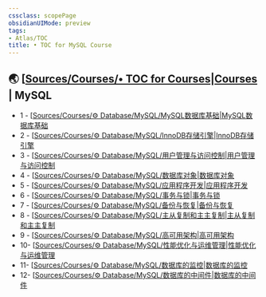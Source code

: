 ```yaml
---
cssclass: scopePage
obsidianUIMode: preview
tags:
- Atlas/TOC
title: • TOC for MySQL Course
---
```


## 🌏 [[Sources/Courses/• TOC for Courses|Courses](../../%E2%80%A2%20TOC%20for%20Courses.md) | MySQL

- 1 -  [[Sources/Courses/⚙️ Database/MySQL/MySQL数据库基础|MySQL数据库基础](MySQL%E6%95%B0%E6%8D%AE%E5%BA%93%E5%9F%BA%E7%A1%80.md)
- 2 -  [[Sources/Courses/⚙️ Database/MySQL/InnoDB存储引擎|InnoDB存储引擎](InnoDB%E5%AD%98%E5%82%A8%E5%BC%95%E6%93%8E.md)
- 3 -  [[Sources/Courses/⚙️ Database/MySQL/用户管理与访问控制|用户管理与访问控制](%E7%94%A8%E6%88%B7%E7%AE%A1%E7%90%86%E4%B8%8E%E8%AE%BF%E9%97%AE%E6%8E%A7%E5%88%B6.md)
- 4 -  [[Sources/Courses/⚙️ Database/MySQL/数据库对象|数据库对象](%E6%95%B0%E6%8D%AE%E5%BA%93%E5%AF%B9%E8%B1%A1.md)
- 5 -  [[Sources/Courses/⚙️ Database/MySQL/应用程序开发|应用程序开发](%E5%BA%94%E7%94%A8%E7%A8%8B%E5%BA%8F%E5%BC%80%E5%8F%91.md)
- 6 -  [[Sources/Courses/⚙️ Database/MySQL/事务与锁|事务与锁](%E4%BA%8B%E5%8A%A1%E4%B8%8E%E9%94%81.md)
- 7 -  [[Sources/Courses/⚙️ Database/MySQL/备份与恢复|备份与恢复](%E5%A4%87%E4%BB%BD%E4%B8%8E%E6%81%A2%E5%A4%8D.md)
- 8 -  [[Sources/Courses/⚙️ Database/MySQL/主从复制和主主复制|主从复制和主主复制](%E4%B8%BB%E4%BB%8E%E5%A4%8D%E5%88%B6%E5%92%8C%E4%B8%BB%E4%B8%BB%E5%A4%8D%E5%88%B6.md)
- 9 -  [[Sources/Courses/⚙️ Database/MySQL/高可用架构|高可用架构](%E9%AB%98%E5%8F%AF%E7%94%A8%E6%9E%B6%E6%9E%84.md)
- 10- [[Sources/Courses/⚙️ Database/MySQL/性能优化与运维管理|性能优化与运维管理](%E6%80%A7%E8%83%BD%E4%BC%98%E5%8C%96%E4%B8%8E%E8%BF%90%E7%BB%B4%E7%AE%A1%E7%90%86.md)
- 11- [[Sources/Courses/⚙️ Database/MySQL/数据库的监控|数据库的监控](%E6%95%B0%E6%8D%AE%E5%BA%93%E7%9A%84%E7%9B%91%E6%8E%A7.md)
- 12- [[Sources/Courses/⚙️ Database/MySQL/数据库的中间件|数据库的中间件](%E6%95%B0%E6%8D%AE%E5%BA%93%E7%9A%84%E4%B8%AD%E9%97%B4%E4%BB%B6.md)